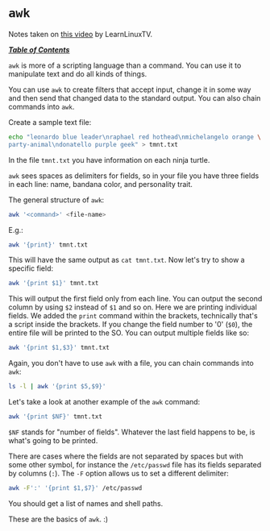 # `awk`

Notes taken on [this video](https://youtu.be/oPEnvuj9QrI) by LearnLinuxTV.

[***Table of Contents***](/README.md)  

`awk` is more of a scripting language than a command. You can use it to
manipulate text and do all kinds of things. 

You can use `awk` to create filters that accept input, change it in some way
and then send that changed data to the standard output. You can also chain
commands into `awk`.

Create a sample text file:

```bash
echo "leonardo blue leader\nraphael red hothead\nmichelangelo orange \
party-animal\ndonatello purple geek" > tmnt.txt
```

In the file `tmnt.txt` you have information on each ninja turtle.

`awk` sees spaces as delimiters for fields, so in your file you have three
fields in each line: name, bandana color, and personality trait.

The general structure of `awk`:

```bash
awk '<command>' <file-name>
```

E.g.:

```bash
awk '{print}' tmnt.txt
```

This will have the same output as `cat tmnt.txt`. Now let's try to show a
specific field:

```bash
awk '{print $1}' tmnt.txt
```

This will output the first field only from each line. You can output the second
column by using `$2` instead of `$1` and so on. Here we are printing individual
fields. We added the `print` command within the brackets, technically that's a
script inside the brackets. If you change the field number to '0' (`$0`), the
entire file will be printed to the SO. You can output multiple fields like so:

```bash
awk '{print $1,$3}' tmnt.txt
```

Again, you don't have to use `awk` with a file, you can chain commands into
`awk`:

```bash
ls -l | awk '{print $5,$9}'
```

Let's take a look at another example of the `awk` command:

```bash
awk '{print $NF}' tmnt.txt
```

`$NF` stands for "number of fields". Whatever the last field happens to be, is
what's going to be printed.

There are cases where the fields are not separated by spaces but with some
other symbol, for instance the `/etc/passwd` file has its fields separated by
columns (`:`). The `-F` option allows us to set a different delimiter:

```bash
awk -F':' '{print $1,$7}' /etc/passwd
```

You should get a list of names and shell paths.

These are the basics of `awk`. :)
